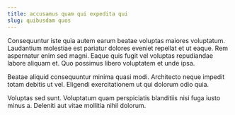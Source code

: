 ```yaml
---
title: accusamus quam qui expedita qui
slug: quibusdam quos
---
```


Consequuntur iste quia autem earum beatae voluptas maiores voluptatum. Laudantium molestiae est pariatur dolores eveniet repellat et ut eaque. Rem aspernatur enim sed magni. Eaque quis fugit vel voluptas repudiandae labore aliquam et. Quo possimus libero voluptatem et unde ipsa.

Beatae aliquid consequuntur minima quasi modi. Architecto neque impedit totam debitis ut vel. Eligendi exercitationem ut qui dolorum odio quia.

Voluptas sed sunt. Voluptatum quam perspiciatis blanditiis nisi fuga iusto minus a. Deleniti aut vitae mollitia nihil dolorum.
